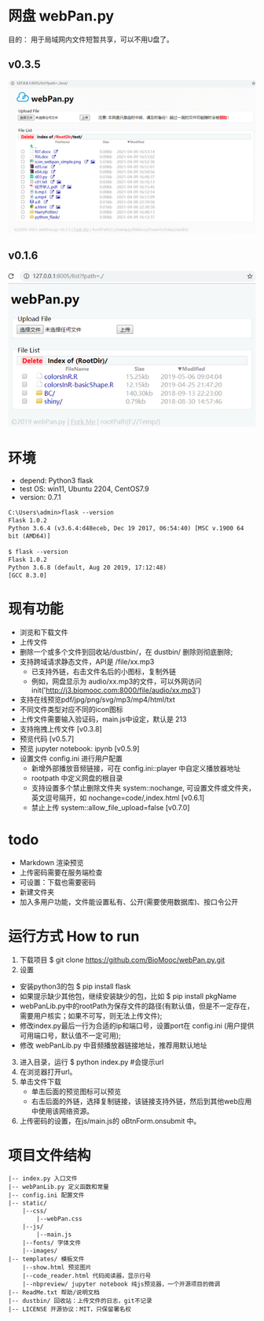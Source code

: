 # 网盘 webPan.py
目的： 用于局域网内文件短暂共享，可以不用U盘了。

## v0.3.5
![screenShot0.3.5](./static/images/webPan_py_v0.3.5.png)

## v0.1.6
![screenShot0.1.6](./static/images/webPan_py.png)




# 环境
- depend: Python3 flask
- test OS: win11, Ubuntu 2204, CentOS7.9
- version: 0.7.1
```
C:\Users\admin>flask --version
Flask 1.0.2
Python 3.6.4 (v3.6.4:d48eceb, Dec 19 2017, 06:54:40) [MSC v.1900 64 bit (AMD64)]

$ flask --version
Flask 1.0.2
Python 3.6.8 (default, Aug 20 2019, 17:12:48) 
[GCC 8.3.0]
```




# 现有功能
- 浏览和下载文件
- 上传文件
- 删除一个或多个文件到回收站/dustbin/，在 dustbin/ 删除则彻底删除;
- 支持跨域请求静态文件，API是 /file/xx.mp3
	* 已支持外链，右击文件名后的小图标，复制外链
	* 例如，网盘显示为 audio/xx.mp3的文件，可以外网访问 init('http://j3.biomooc.com:8000/file/audio/xx.mp3')
- 支持在线预览pdf/jpg/png/svg/mp3/mp4/html/txt
- 不同文件类型对应不同的icon图标
- 上传文件需要输入验证码，main.js中设定，默认是 213
- 支持拖拽上传文件 [v0.3.8]
- 预览代码 [v0.5.7]
- 预览 jupyter notebook: ipynb [v0.5.9]
- 设置文件 config.ini 进行用户配置
    * 新增外部播放音频链接，可在 config.ini::player 中自定义播放器地址
    * rootpath 中定义网盘的根目录
    * 支持设置多个禁止删除文件夹 system::nochange, 可设置文件或文件夹，英文逗号隔开，如 nochange=code/,index.html [v0.6.1]
    * 禁止上传 system::allow_file_upload=false [v0.7.0]


# todo
- Markdown 渲染预览
- 上传密码需要在服务端检查
- 可设置：下载也需要密码
- 新建文件夹
- 加入多用户功能，文件能设置私有、公开(需要使用数据库)、按口令公开





# 运行方式 How to run
1. 下载项目 $ git clone https://github.com/BioMooc/webPan.py.git
2. 设置 
 - 安装python3的包 $ pip install flask
 - 如果提示缺少其他包，继续安装缺少的包，比如 $ pip install pkgName
 - webPanLib.py中的rootPath为保存文件的路径(有默认值，但是不一定存在，需要用户核实；如果不可写，则无法上传文件);
 - 修改index.py最后一行为合适的ip和端口号，设置port在 config.ini (用户提供可用端口号，默认值不一定可用);
 - 修改 webPanLib.py 中音频播放器链接地址，推荐用默认地址
3. 进入目录，运行 $ python index.py  #会提示url
4. 在浏览器打开url。
5. 单击文件下载
	- 单击后面的预览图标可以预览
	- 右击后面的外链，选择复制链接，该链接支持外链，然后到其他web应用中使用该网络资源。
6. 上传密码的设置，在js/main.js的 oBtnForm.onsubmit 中。






# 项目文件结构
```
|-- index.py 入口文件
|-- webPanLib.py 定义函数和常量
|-- config.ini 配置文件
|-- static/
    |--css/
        |--webPan.css
    |--js/
        |--main.js
    |--fonts/ 字体文件
    |--images/
|-- templates/ 模板文件
    |--show.html 预览图片
    |--code_reader.html 代码阅读器，显示行号
    |--nbpreview/ jupyter notebook 纯js预览器，一个开源项目的微调
|-- ReadMe.txt 帮助/说明文档
|-- dustbin/ 回收站：上传文件的日志，git不记录
|-- LICENSE 开源协议：MIT，只保留署名权
```

